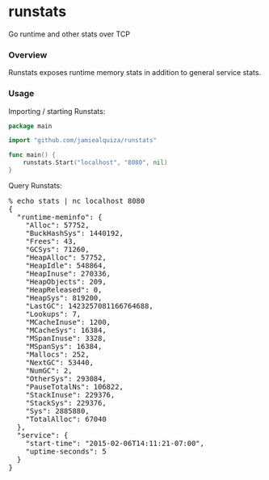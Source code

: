 # runstats
Go runtime and other stats over TCP

### Overview

Runstats exposes runtime memory stats in addition to general service stats.

### Usage

Importing / starting Runstats:
```go
package main

import "github.com/jamiealquiza/runstats"

func main() {
	runstats.Start("localhost", "8080", nil)
}
```

Query Runstats:
<pre>
% echo stats | nc localhost 8080
{
  "runtime-meminfo": {
    "Alloc": 57752,
    "BuckHashSys": 1440192,
    "Frees": 43,
    "GCSys": 71260,
    "HeapAlloc": 57752,
    "HeapIdle": 548864,
    "HeapInuse": 270336,
    "HeapObjects": 209,
    "HeapReleased": 0,
    "HeapSys": 819200,
    "LastGC": 1423257081166764688,
    "Lookups": 7,
    "MCacheInuse": 1200,
    "MCacheSys": 16384,
    "MSpanInuse": 3328,
    "MSpanSys": 16384,
    "Mallocs": 252,
    "NextGC": 53440,
    "NumGC": 2,
    "OtherSys": 293084,
    "PauseTotalNs": 106822,
    "StackInuse": 229376,
    "StackSys": 229376,
    "Sys": 2885880,
    "TotalAlloc": 67040
  },
  "service": {
    "start-time": "2015-02-06T14:11:21-07:00",
    "uptime-seconds": 5
  }
}
</pre>
